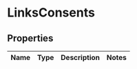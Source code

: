 # LinksConsents

## Properties
Name | Type | Description | Notes
------------ | ------------- | ------------- | -------------
